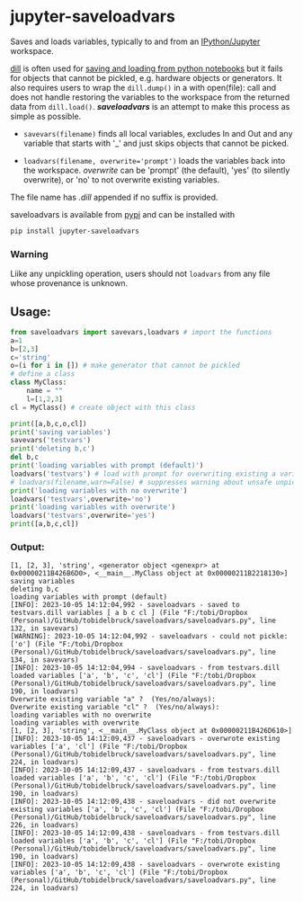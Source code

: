 # jupyter-saveloadvars
Saves and loads variables, typically to and from an [IPython/Jupyter](https://stackoverflow.com/questions/51700425/what-is-the-relation-and-difference-between-ipython-and-jupyter-console) workspace.

[dill](https://pypi.org/project/dill/) is often used for [saving and loading from python notebooks](https://stackoverflow.com/questions/34342155/how-to-pickle-or-store-jupyter-ipython-notebook-session-for-later) but it fails for objects that cannot be pickled, e.g. hardware objects or generators. It also requires users to wrap the `dill.dump()` in a with open(file): call and does not handle restoring the variables to the workspace from the returned data from `dill.load()`. _**saveloadvars**_ is an attempt to make this process as simple as possible.

* `savevars(filename)` finds all local variables, excludes In and Out and any variable that starts with '_' and just skips objects that cannot be picked.

* `loadvars(filename, overwrite='prompt')` loads the variables back into the workspace. _overwrite_ can be 'prompt' (the default), 'yes' (to silently overwrite), or 'no' to not overwrite existing variables.

The file name has _.dill_ appended if no suffix is provided.

saveloadvars is available from [pypi](https://pypi.org/) and can be installed with
```bash
pip install jupyter-saveloadvars
```

### Warning
Liike any unpickling operation, users should not `loadvars` from any file whose provenance is unknown.

## Usage:
```python
from saveloadvars import savevars,loadvars # import the functions
a=1
b=[2,3]
c='string'
o=(i for i in []) # make generator that cannot be pickled
# define a class
class MyClass:
    name = ""
    l=[1,2,3]
cl = MyClass() # create object with this class

print([a,b,c,o,cl])
print('saving variables')
savevars('testvars')
print('deleting b,c')
del b,c
print('loading variables with prompt (default)')
loadvars('testvars') # load with prompt for overwriting existing a variable
# loadvars(filename,warn=False) # suppresses warning about unsafe unpickling
print('loading variables with no overwrite')
loadvars('testvars',overwrite='no')
print('loading variables with overwrite')
loadvars('testvars',overwrite='yes')
print([a,b,c,cl])
```

### Output:
```
[1, [2, 3], 'string', <generator object <genexpr> at 0x00000211B426B6D0>, <__main__.MyClass object at 0x00000211B2218130>]
saving variables
deleting b,c
loading variables with prompt (default)
[INFO]: 2023-10-05 14:12:04,992 - saveloadvars - saved to testvars.dill variables [ a b c cl ] (File "F:/tobi/Dropbox (Personal)/GitHub/tobidelbruck/saveloadvars/saveloadvars.py", line 132, in savevars)
[WARNING]: 2023-10-05 14:12:04,992 - saveloadvars - could not pickle: ['o'] (File "F:/tobi/Dropbox (Personal)/GitHub/tobidelbruck/saveloadvars/saveloadvars.py", line 134, in savevars)
[INFO]: 2023-10-05 14:12:04,994 - saveloadvars - from testvars.dill loaded variables ['a', 'b', 'c', 'cl'] (File "F:/tobi/Dropbox (Personal)/GitHub/tobidelbruck/saveloadvars/saveloadvars.py", line 190, in loadvars)
Overwrite existing variable "a" ?  (Yes/no/always): 
Overwrite existing variable "cl" ?  (Yes/no/always): 
loading variables with no overwrite
loading variables with overwrite
[1, [2, 3], 'string', <__main__.MyClass object at 0x00000211B426D610>]
[INFO]: 2023-10-05 14:12:09,437 - saveloadvars - overwrote existing variables ['a', 'cl'] (File "F:/tobi/Dropbox (Personal)/GitHub/tobidelbruck/saveloadvars/saveloadvars.py", line 224, in loadvars)
[INFO]: 2023-10-05 14:12:09,437 - saveloadvars - from testvars.dill loaded variables ['a', 'b', 'c', 'cl'] (File "F:/tobi/Dropbox (Personal)/GitHub/tobidelbruck/saveloadvars/saveloadvars.py", line 190, in loadvars)
[INFO]: 2023-10-05 14:12:09,438 - saveloadvars - did not overwrite existing variables ['a', 'b', 'c', 'cl'] (File "F:/tobi/Dropbox (Personal)/GitHub/tobidelbruck/saveloadvars/saveloadvars.py", line 226, in loadvars)
[INFO]: 2023-10-05 14:12:09,438 - saveloadvars - from testvars.dill loaded variables ['a', 'b', 'c', 'cl'] (File "F:/tobi/Dropbox (Personal)/GitHub/tobidelbruck/saveloadvars/saveloadvars.py", line 190, in loadvars)
[INFO]: 2023-10-05 14:12:09,438 - saveloadvars - overwrote existing variables ['a', 'b', 'c', 'cl'] (File "F:/tobi/Dropbox (Personal)/GitHub/tobidelbruck/saveloadvars/saveloadvars.py", line 224, in loadvars)
```


